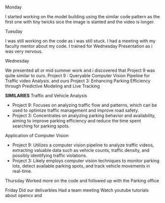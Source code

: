 Monday

I started working on the model building using the similar code pattern as the first one with tiny twicks sice the image is slanted and the video is longer.


Tuesday

I was still working on the code as i was still stuck.
I had a meeting with my faculty mentor about my code.
I trained for Wednesday Presentation as i was very nervous.


Wednesday

We presented all or mid summer  work and i discovered that Project 9 was quite similar to ours.
Project 9 : Queryable Computer Vision Pipeline for Traffic video Analysis.
and ours Project 3: Enhancing Parking Efficiency through Predictive Modeling and Live Tracking	

**SIMILARIES** Traffic and Vehicle Analysis
  - Project 9: Focuses on analyzing traffic flow and patterns, which can be used to optimize traffic management and improve road safety.
  - Project 3: Concentrates on analyzing parking behavior and availability, aiming to improve parking efficiency and reduce the time spent searching for parking spots.

Application of Computer Vision
   - Project 9: Utilizes a computer vision pipeline to analyze traffic videos, extracting valuable data such as vehicle counts, traffic density, and possibly identifying traffic violations.
   - Project 3: Likely employs computer vision techniques to monitor parking lots, detect available parking spots, and track vehicle movements in real-time.


Thursday
Worked more on the code and followed up with the Parking office

Friday
Did our delivarbles
Had a team meeting 
Watch youtube tutorials about opencv and 
